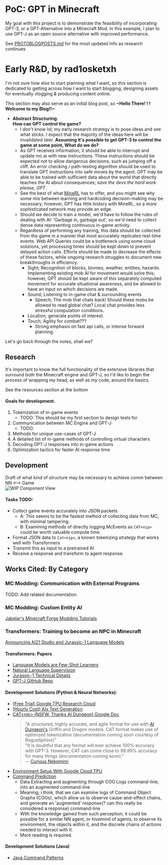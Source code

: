 # PoC: GPT in Minecraft
My goal with this project is to demonstrate the feasibility of incorporating GPT-3, or a GPT-Alternative into a Minecraft Mod. In this example, I plan to use GPT-J as an open source alternative with improved performance.

See [PROTOBLOGPOSTS.md](https://github.com/radiosketch/gptmc/blob/1.16.5/PROTOBLOGPOSTS.md) for the most updated info as research continues

# Early R&D, by rad1osketxh
I'm not sure how else to start planning what I want, so this section is dedicated to
getting across how I want to start blogging, designing assets for eventually vlogging &
producing content online.

This section may also serve as an initial blog post, so **~Hello There!  ! ! Welcome to my Blog!!~**

- **Abstract Structuring**:  
  **How can GPT control the game?**
    - I don't know lol; my early research strategy is to pose ideas and see what sticks. I expect that the majority of the ideas here will be invalidated later. 
  **Assuming it's possible to get GPT-3 to control the game at some point, What do we do?**
    - As GPT receives information, it should be able to interrupt and update mc.ai with new instructions. These instructions should be expected not to allow dangerous decisions, such as jumping off a cliff. An error checking / path-testing algorithm should be used to translate GPT instructions into safe moves by the agent. GPT may be able to be trained with sufficient data about the world that directly teaches the AI about consequences; *save the devs the hard work please, GPT*.
    - See the best of what [MineRL](https://minerl.io/diamond/) has to offer, and you might see why some mix between learning and hardcoding decision-making may be necessary; however, GPT has little history with MineRL, so a more sophisticated network may provide an edge.
    - Should we decide to train a model, we'd have to follow the rules of dealing with AI: 'Garbage in, garbage out', so we'd need to collect dense data representing continuous in-game activity.
    - Regardless of performing any training, this data should be collected from the game in a manner that
      most accurately replicates real-time events. Web API Queries could be a bottleneck using some cloud solutions, yet processing times should be kept down to prevent delayed action calls. Efforts should be made to decrease the effects of these factors, while ongoing research struggles to document new breakthroughs in efficiency.
        - Sight; Recognition of blocks, biomes, weather, entities, hazards. Implementing existing mob AI for movement would solve this; however, GPT should be kept aware of this separately computed movement for accurate situational awareness, and be allowed to have an input on which decisions are made.
        - Sound; Listening to in-game chat & surrounding events
            - Speech; The mob that chats back! Should these mobs be allowed to read global chat? Local chat provides less stressful computation conditions.
        - Location; generate points of interest.
        - Touch; Agility for combat???
            - Strong emphasis on fast api calls, or intense forward planning.

Let's go back through the notes, shall we?

## Research
It's important to know the full functionality of the extensive
libraries that surround both the Minecraft engine and GPT-J, so I'd like to begin
the process of wrapping my head, as well as my code, around the basics.

See the resources section at the bottom

#### Goals for development.
1. Tokenization of in-game events
    - TODO: This should be my first section to design tests for
2. Communication between MC Engine and GPT-J
    - TODO:
3. Methods for unique use-cases of GPT-J
4. A detailed list of in-game methods of controlling virtual characters
5. Decoding GPT-J responses into in-game actions
6. Optimization tactics for faster AI response time

## Development  
Draft of what kind of structure may be necessary to achieve comm between NN <--> Game  
![WIP Component View](https://cdn.discordapp.com/attachments/562801886634311680/908777047835414679/gptmcDataFlow.png)

#### Tasks TODO:
* Collect game events accurately into JSON packets
  * A: This seems to be the fastest method of collecting data from MC, with minimal tampering.
  * B: Examining methods of directly logging McEvents as ```CAT<nip>``` could be worth valuable compute time.
* Format JSON data to ```Cat<nip>```, a known tokenizing strategy that works well with Transformers
* Transmit this as input to a pretrained AI
* Receive a response and transform to agent response.

## Works Cited: By Category
### MC Modding: Communication with External Programs
TODO: Add related documentation
### MC Modding: Custom Entity AI
[Jabelar's Minecraft Forge Modding Tutorials](http://jabelarminecraft.blogspot.com/p/minecraft-forge-1721710-custom-entity-ai.html)
### Transformers: Training to become an NPC in Minecraft
[Announcing AI21 Studio and Jurassic-1 Language Models](https://www.ai21.com/blog/announcing-ai21-studio-and-jurassic-1)
#### Transformers: Papers
* [Language Models are Few-Shot Learners](https://arxiv.org/pdf/2005.14165.pdf)
* [Natural Language Supervision](https://cdn.openai.com/papers/Learning_Transferable_Visual_Models_From_Natural_Language_Supervision.pdf)
* [Jurassic-1 Technical Details](https://uploads-ssl.webflow.com/60fd4503684b466578c0d307/61138924626a6981ee09caf6_jurassic_tech_paper.pdf)  
* [GPT-J GitHub Repo](https://github.com/kingoflolz/mesh-transformer-jax/#gpt-j-6b)  
#### Development Solutions (Python & Neural Networks):
* [(Free Trial) Google TPU Research Cloud]()
* [(Hourly Cost) AIx Text Generation]()
* [CAT\<nip\> (NSFW, Thanks AI Dungeon) Google Doc](https://docs.google.com/document/d/1SCi91qXdAKvHEEmFqTQnEpn1JX02fA6vRd7v2SCdmbs/edit)
    > "A structured, highly accurate, and agile format for use with [AI Dungeon's](https://play.aidungeon.io/main/home) Griffin and Dragon models. CAT<nip> format makes use of optimized tokenization (documentation coming soon courtesy of RogueSphinx)"  
      "It is doubtful that any format will ever achieve 100% accuracy with GPT-3. However, CAT<nip> can come close to 99.99% accuracy for many things (documentation coming soon)."  
      -- [Curious Nekomimi](https://www.reddit.com/user/curious_nekomimi/comments/kqu6zl/catnip_format_character_generator_nsfwsfw_version/?utm_source=share&utm_medium=web2x&context=3)
* [Environment Setup With Google Cloud TPU](https://github.com/kingoflolz/mesh-transformer-jax/blob/master/howto_finetune.md)
* [Command Prediction](https://pdf.sciencedirectassets.com/271427/1-s2.0-S0926580521X00118/1-s2.0-S0926580521004775/main.pdf?X-Amz-Security-Token=IQoJb3JpZ2luX2VjEPz%2F%2F%2F%2F%2F%2F%2F%2F%2F%2FwEaCXVzLWVhc3QtMSJGMEQCICEUaqRZe5y%2FwRn5AHv0JrlbpSVZV6TBfRVXRv7OCH%2BwAiAOWa6OcI7A3u%2BGfw5HZcOfIXqPABtejY3Sp3CC3G%2BNayqDBAjl%2F%2F%2F%2F%2F%2F%2F%2F%2F%2F8BEAQaDDA1OTAwMzU0Njg2NSIMLTdfkplVozb7tpl0KtcD50Aty19oj9GxoVj%2FdRGa8VK6nZat%2FRtY9RYy7tZu42JxxvCrYvD6mA5sIdWQm%2F4aaEI3PebI%2FKPEn8zN5eU2%2BTDye5iGQK0v68GC1YQOkGJwfBCxb9UN1DVsRz%2B5siiB5TyWRDrkvhwBVwTF6ur1jbXASHIy6SAv9T4duagMV6UFWyi7k4ETmiwkWDziJkIwg79GvHdZ8KAO1CpRs%2FUkViivOKEQldh8BuOCSxzs1Ye9%2BiC8vr%2F2HkJ9zyrzruw7HdvyOwChdXpycFmdOpxDXUTHwNmdkIwXFjPY57w6Z%2BRkRZ8dA9qL9usLkkrc6KY4YYMP3CdUlyp3ERGu%2BbZG%2F3UUFhWfhTilp6E0ZzI3PvWt9RDWscyD1ZVV8K%2F8K0uz8G0MLDXNLW7S%2FOjZatHE2wDDDNVvrIftrYoTTaV7niwczKxKpcEg1OO956xjguNnB0SKGHrHQHtOTianRIwcVArnfZBG36r2QTiy4CReOEKve5QL6dwH7bUlFq8wGQQvbzp1om9YffNbsFJ%2BZ4RNn9zcj8J5EP9zZCQtDoZp5VjwB9pb8oP1LvC0DnHF%2FUt3Hy5f0PRQBRNnxn00s3tPD3Scn5dw1Oao8xb8MpLpORcZp84bzylWMKr4%2F40GOqYBZrhi1tx9ZR1f979KoTtZBm7GbWrHecWIpPx7UHQNxf9Vvsbs7UyJBbM7215uyLHDf%2F8Oimjg1kz48DyHYCZ7EBrdUTPCi%2B4StJbihATD43InivlY13XaPq9%2Bo7qSS90OBA0h0QNxXsvtvs71IpZqQ3pHO%2Bw6BtxVST2KA64ZjWAoEkdFjxRiYGR87LloZ4EEbaAP0db1AMBsTVtjV5VsfRZy2xD2Gg%3D%3D&X-Amz-Algorithm=AWS4-HMAC-SHA256&X-Amz-Date=20211220T043901Z&X-Amz-SignedHeaders=host&X-Amz-Expires=300&X-Amz-Credential=ASIAQ3PHCVTY3REMP6OJ%2F20211220%2Fus-east-1%2Fs3%2Faws4_request&X-Amz-Signature=3f337000c9b0c8aea2182d98c2a3168ed10c20334cf0f75bd41137076a04b632&hash=8342954e4f6120f46b4203559575209af50594feb6941310e283c7494aca4b9b&host=68042c943591013ac2b2430a89b270f6af2c76d8dfd086a07176afe7c76c2c61&pii=S0926580521004775&tid=spdf-630e8590-e4b4-461c-a93f-5e4922839469&sid=32831ade430eb24f9658059673bb07227bbfgxrqa&type=client)
  * Data Extracting and augmenting through COG Logs command-line, into an augmented command-line
  * Meaning; i think, that we can examine logs of Command Object Graphs (COGs), which allow us to observe cause-and-effect chains, and generate an 'augmented' response(? can this really be considered a response) command-line
  * With the knowledge gained from such perception; it could be possible for a similar NN agent, or hivemind of agents, to observe its environment, the objects within it, and the discrete chains of actions needed to interact with it.
  * More reading is required.
#### Development Solutions (Java)
* [Java Command Patterns](https://www.youtube.com/watch?v=QUMEPrQzZzU)
